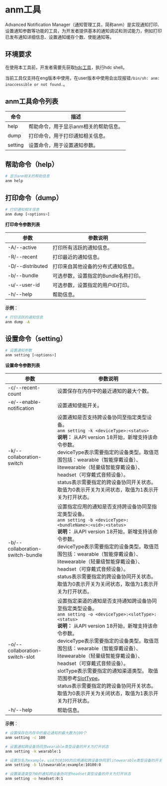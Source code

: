 # anm工具
<!--Kit: Notification Kit-->
<!--Subsystem: Notification-->
<!--Owner: @michael_woo888-->
<!--SE: @dongqingran; @wulong158-->
<!--TSE: @wanghong1997-->

Advanced Notification Manager（通知管理工具，简称anm）是实现通知打印、设置通知参数等功能的工具，为开发者提供基本的通知调试和测试能力，例如打印已发布通知详细信息、设置通知缓存个数、使能通知等。

## 环境要求

在使用本工具前，开发者需要先获取<!--Del-->[<!--DelEnd-->hdc工具<!--Del-->](../../device-dev/subsystems/subsys-toolchain-hdc-guide.md)<!--DelEnd-->，执行hdc shell。

当前工具仅支持在eng版本中使用，在user版本中使用会出现报错`/bin/sh: anm: inaccessible or not found.`。

## anm工具命令列表

| 命令 | 描述 |
| ---- | --- |
| help | 帮助命令，用于显示anm相关的帮助信息。 |
| dump | 打印命令，用于打印通知相关信息。 |
| setting | 设置命令，用于设置通知参数。 |

## 帮助命令（help）

  ```bash
  # 显示anm相关的帮助信息
  anm help
  ```

## 打印命令（dump）

  ```bash
  # 打印通知相关信息
  anm dump [<options>]
  ```

  **打印命令参数列表**

  | 参数             | 参数说明                           |
  | ---------------- | ---------------------------------- |
  | -A/--active      | 打印所有活跃的通知信息。             |
  | -R/--recent      | 打印最近的通知信息。                 |
  | -D/--distributed | 打印来自其他设备的分布式通知信息。   |
  | -b/--bundle      | 可选参数，设置指定的Bundle名称打印。 |
  | -u/--user-id     | 可选参数，设置指定的用户ID打印。     |
  | -h/--help        | 帮助信息。                           |

  **示例**：

  ```bash
  # 打印活跃的通知信息
  anm dump -A
  ```
  
## 设置命令（setting）

  ```bash
  # 设置通知参数
  anm setting [<options>]
  ```

  **设置命令参数列表**

  | 参数                     | 参数说明                             |
  | ------------------------ | ------------------------------------ |
  | -c/--recent-count        | 设置保存在内存中的最近通知的最大个数。 |
  | -e/--enable-notification | 设置通知使能开关。                     |
  | -k/--collaboration-switch        | 设置通知是否支持跨设备协同至指定类型设备。<br/>```anm setting -k <deviceType>:<status>```<br/>**说明：** 从API version 18开始，新增支持该命令参数。<br/>deviceType表示需要指定的设备类型。取值范围包括：wearable（智能穿戴设备）、litewearable（轻量级智能穿戴设备）、headset（可穿戴式音频设备）。<br/>status表示需要指定的跨设备协同开关状态。取值为0表示开关为关闭状态，取值为1表示开关为打开状态。
  | -b/--collaboration-switch-bundle | 设置指定应用的通知是否支持跨设备协同至指定类型设备。<br/>```anm setting -b <deviceType>:<bundleName>:<uid>:<status>```<br/>**说明：** 从API version 18开始，新增支持该命令参数。<br/>deviceType表示需要指定的设备类型。取值范围包括：wearable（智能穿戴设备）、litewearable（轻量级智能穿戴设备）、headset（可穿戴式音频设备）。<br/>status表示需要指定的跨设备协同开关状态。取值为0表示开关为关闭状态，取值为1表示开关为打开状态。|
  | -o/--collaboration-switch-slot   | 设置指定渠道的通知是否支持通知跨设备协同至指定类型设备。<br/>```anm setting -o <deviceType>:<slotType>:<status>```<br/>**说明：** 从API version 18开始，新增支持该命令参数。<br/>deviceType表示需要指定的设备类型。取值范围包括：wearable（智能穿戴设备）、litewearable（轻量级智能穿戴设备）、headset（可穿戴式音频设备）。<br/>slotType表示需要指定的通知渠道类型。 取值范围参考[SlotType](../reference/apis-notification-kit/js-apis-notificationManager.md#slottype)。<br/>status表示需要指定的跨设备协同开关状态。取值为0表示开关为关闭状态，取值为1表示开关为打开状态。|
  | -h/--help                | 帮助信息。                             |

  **示例**：

  ```bash
  # 设置保存在内存中的最近通知的最大数为100个
  anm setting -c 100

  # 设置通知跨设备协同至wearable类型设备的开关为打开状态
  anm setting -k wearable:1

  # 设置包名为example，uid为10100的应用通知跨设备协同至litewearable类型设备的开关为关闭状态
  anm setting -b litewearable:example:10100:0

  # 设置渠道类型为0的通知跨设备协同至headset类型设备的开关为打开状态
  anm setting -o headset:0:1
  ```
